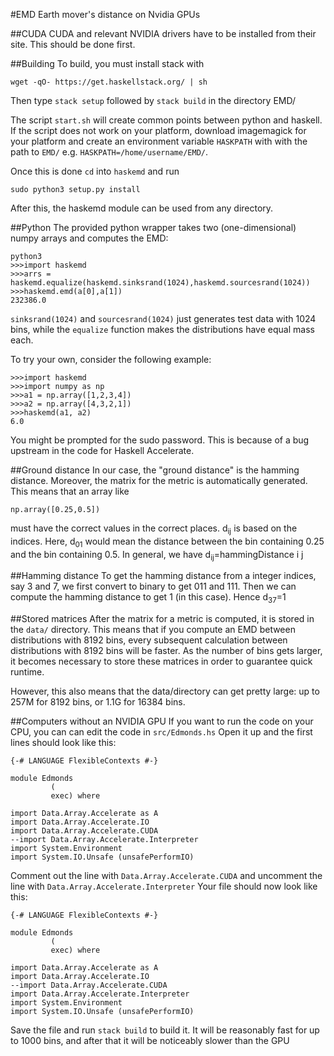 #EMD
Earth mover's distance on Nvidia GPUs

##CUDA
CUDA and relevant NVIDIA drivers have to be installed from their site. This should be done first.

##Building
To build, you must install stack with
```
wget -qO- https://get.haskellstack.org/ | sh
```
Then type `stack setup` followed by `stack build` in the directory EMD/

The script `start.sh` will create common points between python and haskell. If the script does not work on your platform, download imagemagick for your platform and create an environment variable `HASKPATH` with with the path to `EMD/` e.g. `HASKPATH=/home/username/EMD/`. 

Once this is done `cd` into `haskemd` and run
```
sudo python3 setup.py install
```

After this, the haskemd module can be used from any directory.

##Python
The provided python wrapper takes two (one-dimensional) numpy arrays and computes the EMD:
```
python3
>>>import haskemd
>>>arrs = haskemd.equalize(haskemd.sinksrand(1024),haskemd.sourcesrand(1024))
>>>haskemd.emd(a[0],a[1])
232386.0
```
`sinksrand(1024)` and `sourcesrand(1024)` just generates test data with 1024 bins, while the `equalize` function makes the distributions have equal mass each. 

To try your own, consider the following example:
```
>>>import haskemd
>>>import numpy as np
>>>a1 = np.array([1,2,3,4])
>>>a2 = np.array([4,3,2,1])
>>>haskemd(a1, a2)
6.0
```
You might be prompted for the sudo password. This is because of a bug upstream in the code for Haskell Accelerate. 

##Ground distance
In our case, the "ground distance" is the hamming distance. Moreover, the matrix for the metric is automatically generated. This means that an array like
```
np.array([0.25,0.5])
```
must have the correct values in the correct places. d<sub>ij</sub> is based on the indices. Here, d<sub>01</sub> would mean the distance between the bin containing 0.25 and the bin containing 0.5. In general, we have d<sub>ij</sub>=hammingDistance i j

##Hamming distance
To get the hamming distance from a integer indices, say 3 and 7, we first convert to binary to get 011 and 111. Then we can compute the hamming distance to get 1 (in this case). Hence d<sub>37</sub>=1

##Stored matrices
After the matrix for a metric is computed, it is stored in the `data/` directory. This means that if you compute an EMD between distributions with 8192 bins, every subsequent calculation between distributions with 8192 bins will be faster. As the number of bins gets larger, it becomes necessary to store these matrices in order to guarantee quick runtime. 

However, this also means that the data/directory can get pretty large: up to 257M for 8192 bins, or 1.1G for 16384 bins. 

##Computers without an NVIDIA GPU
If you want to run the code on your CPU, you can can edit the code in `src/Edmonds.hs` Open it up and the first lines should look like this:
```
{-# LANGUAGE FlexibleContexts #-}

module Edmonds
         (
         exec) where

import Data.Array.Accelerate as A
import Data.Array.Accelerate.IO
import Data.Array.Accelerate.CUDA
--import Data.Array.Accelerate.Interpreter
import System.Environment
import System.IO.Unsafe (unsafePerformIO)
```
Comment out the line with `Data.Array.Accelerate.CUDA` and uncomment the line with `Data.Array.Accelerate.Interpreter` Your file should now look like this:
```
{-# LANGUAGE FlexibleContexts #-}

module Edmonds
         (
         exec) where

import Data.Array.Accelerate as A
import Data.Array.Accelerate.IO
--import Data.Array.Accelerate.CUDA
import Data.Array.Accelerate.Interpreter
import System.Environment
import System.IO.Unsafe (unsafePerformIO)
```
Save the file and run `stack build` to build it. It will be reasonably fast for up to 1000 bins, and after that it will be noticeably slower than the GPU 

